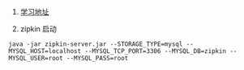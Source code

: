 1. [学习地址](http://itmuch.com/spring-cloud/spring-cloud-index/)

2. zipkin 启动
```shell
java -jar zipkin-server.jar --STORAGE_TYPE=mysql --MYSQL_HOST=localhost --MYSQL_TCP_PORT=3306 --MYSQL_DB=zipkin --MYSQL_USER=root --MYSQL_PASS=root
```